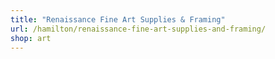 ```yaml
---
title: "Renaissance Fine Art Supplies & Framing"
url: /hamilton/renaissance-fine-art-supplies-and-framing/
shop: art
---
```

